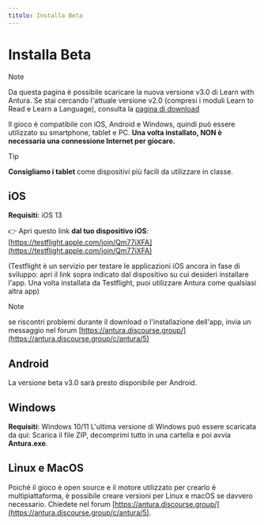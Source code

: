 ```yaml
---
titolo: Installa Beta
---
```

<script setup>
import WindowsDownloadLink from '../../snippets/download_link.md'
</script>
# Installa Beta

> [!note]
> Da questa pagina è possibile scaricare la nuova versione v3.0 di Learn with 
Antura. Se stai cercando l'attuale versione v2.0 (compresi i moduli Learn to Read e Learn a Language), consulta la [pagina di download](../download.md)

Il gioco è compatibile con iOS, Android e Windows, quindi può essere utilizzato su smartphone, tablet e PC. **Una volta installato, NON è necessaria una connessione Internet per giocare.**

> [!tip]
> **Consigliamo i tablet** come dispositivi più facili da utilizzare in classe.

## iOS
**Requisiti**: iOS 13
  
👉 Apri questo link **dal tuo dispositivo iOS**: [https://testflight.apple.com/join/Qm77iXFA](https://testflight.apple.com/join/Qm77iXFA)

(Testflight è un servizio per testare le applicazioni iOS ancora in fase di sviluppo: apri il link sopra indicato dal dispositivo su cui desideri installare l'app. Una volta installata da Testflight, puoi utilizzare Antura come qualsiasi altra app)

> [!note]
> se riscontri problemi durante il download o l'installazione dell'app, invia un messaggio nel forum [https://antura.discourse.group/](https://antura.discourse.group/c/antura/5)

## Android
La versione beta v3.0 sarà presto disponibile per Android.

## Windows
**Requisiti**: Windows 10/11
L'ultima versione di Windows può essere scaricata da qui:
<WindowsDownloadLink />
Scarica il file ZIP, decomprimi tutto in una cartella e poi avvia **Antura.exe**.

## Linux e MacOS
Poiché il gioco è open source e il motore utilizzato per crearlo è multipiattaforma, è possibile creare versioni per Linux e macOS se davvero necessario.
Chiedete nel forum [https://antura.discourse.group/](https://antura.discourse.group/c/antura/5).
